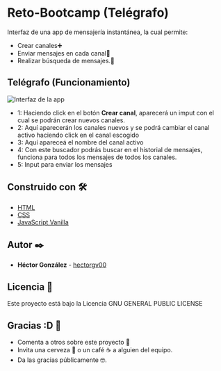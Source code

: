 # Reto-Bootcamp (Telégrafo)


Interfaz de una app de mensajería instantánea, la cual permite:
- Crear canales➕
- Enviar mensajes en cada canal📨
- Realizar búsqueda de mensajes.🔎


## Telégrafo (Funcionamiento)

![Interfaz de la app](https://raw.githubusercontent.com/hectorgv00/reto-bootcamp/main/im%C3%A1genes/readme/Captura%20de%20pantalla%202022-09-13%20140446.png)

- 1: Haciendo click en el botón **Crear canal**, aparecerá un imput con el cual se podrán crear nuevos canales.
- 2: Aquí aparecerán los canales nuevos y se podrá cambiar el canal activo haciendo click en el canal escogido
- 3: Aquí apareceá el nombre del canal activo
- 4: Con este buscador podrás buscar en el historial de mensajes, funciona para todos los mensajes de todos los canales.
- 5: Input para enviar los mensajes

## Construido con 🛠️


* [HTML](https://developer.mozilla.org/es/docs/Web/HTML) 
* [CSS](https://developer.mozilla.org/es/docs/Web/CSS) 
* [JavaScript Vanilla](https://developer.mozilla.org/es/docs/Web/JavaScript) 

## Autor ✒️


* **Héctor González** - [hectorgv00](https://github.com/hectorgv00)

## Licencia 📄

Este proyecto está bajo la Licencia GNU GENERAL PUBLIC LICENSE

## Gracias :D 🎁

* Comenta a otros sobre este proyecto 📢
* Invita una cerveza 🍺 o un café ☕ a alguien del equipo. 
* Da las gracias públicamente 🤓.
